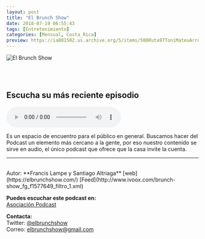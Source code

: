 ```yaml
---
layout: post
title: "El Brunch Show"
date: 2018-07-19 06:55:43
tags: [Entretenimiento]
categories: [Mensual, Costa_Rica]
preview: https://ia801502.us.archive.org/5/items/500Ruta97ToniMateuArrom/300-elBrunchshow2-SantiagoAltriaga.jpg
---
```


![El Brunch Show](https://ia801502.us.archive.org/5/items/500Ruta97ToniMateuArrom/500-elBrunchshow2-SantiagoAltriaga.jpg)

<br/>
<br/>

## Escucha su más reciente episodio

<!--reproductor-feed=http://www.ivoox.com/brunch-show_fg_f1577649_filtro_1.xml-->
<!--reproductor-start-->
<audio id="audio" preload="auto" controls="" src="http://www.ivoox.com/episodio-4-migraciones_mf_30690503_feed_1.mp3"></audio>
<!--reproductor-end-->

Es un espacio de encuentro para el público en general. Buscamos hacer del Podcast un elemento más cercano a la gente, por eso nuestro contenido se sirve en audio, el único podcast que ofrece que la casa invite la cuenta.

_ _ _

<br>
Autor: **Francis Lampe y Santiago Altriaga**  
[web](https://elbrunchshow.com/)  
[Feed](http://www.ivoox.com/brunch-show_fg_f1577649_filtro_1.xml)  


**Puedes escuchar este podcast en:**  
[Asociación Podcast](https://www.asociacionpodcast.es/)  


**Contacta:**  
Twitter: [@elbrunchshow](https://twitter.com/elbrunchshow)  
Correo: [elbrunchshow@gmail.com](mailto:elbrunchshow@gmail.com)  
